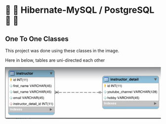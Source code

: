 # :fallen_leaf: :leaves: Hibernate-MySQL / PostgreSQL :leaves: :fallen_leaf:

## One To One Classes

This project was done using these classes in the image. 

Here in below, tables are uni-directed each other

  ![alt text](./OnetoOne.png)
